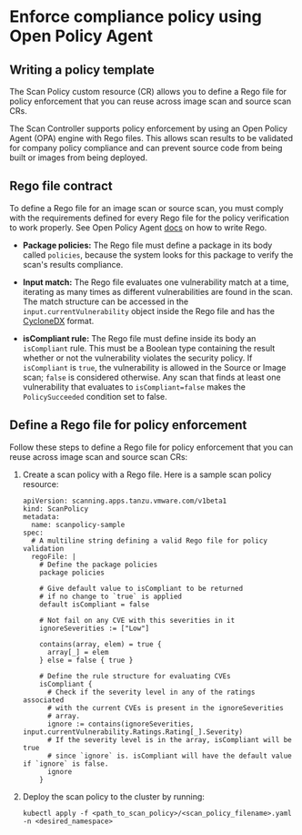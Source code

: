 # Enforce compliance policy using Open Policy Agent

## <a id="writing-pol-temp"></a>Writing a policy template

The Scan Policy custom resource (CR) allows you to define a Rego file for policy enforcement that you can reuse across image scan and source scan CRs.

The Scan Controller supports policy enforcement by using an Open Policy Agent (OPA) engine with Rego files. This allows scan results to be validated for company policy compliance and can prevent source code from being built or images from being deployed.

## <a id="rego-file-contract"></a>Rego file contract

To define a Rego file for an image scan or source scan, you must comply with the requirements defined for every Rego file for the policy verification to work properly. See Open Policy Agent [docs](https://www.openpolicyagent.org/docs/latest/policy-language/) on how to write Rego.

- **Package policies:** The Rego file must define a package in its body called `policies`, because the system looks for this package to verify the scan's results compliance.

- **Input match:** The Rego file evaluates one vulnerability match at a time, iterating as many times as different vulnerabilities are found in the scan. The match structure can be accessed in the `input.currentVulnerability` object inside the Rego file and has the [CycloneDX](https://cyclonedx.org/docs/1.3/) format.

- **isCompliant rule:** The Rego file must define inside its body an `isCompliant` rule. This must be a Boolean type containing the result whether or not the vulnerability violates the security policy. If `isCompliant` is `true`, the vulnerability is allowed in the Source or Image scan; `false` is considered otherwise. Any scan that finds at least one vulnerability that evaluates to `isCompliant=false` makes the `PolicySucceeded` condition set to false.

## <a id="define-rego-file"></a>Define a Rego file for policy enforcement

Follow these steps to define a Rego file for policy enforcement that you can reuse across image scan and source scan CRs:

1. Create a scan policy with a Rego file. Here is a sample scan policy resource:

    ```console
    apiVersion: scanning.apps.tanzu.vmware.com/v1beta1
    kind: ScanPolicy
    metadata:
      name: scanpolicy-sample
    spec:
      # A multiline string defining a valid Rego file for policy validation
      regoFile: |
        # Define the package policies
        package policies

        # Give default value to isCompliant to be returned
        # if no change to `true` is applied
        default isCompliant = false

        # Not fail on any CVE with this severities in it
        ignoreSeverities := ["Low"]

        contains(array, elem) = true {
          array[_] = elem
        } else = false { true }

        # Define the rule structure for evaluating CVEs
        isCompliant {
          # Check if the severity level in any of the ratings associated
          # with the current CVEs is present in the ignoreSeverities
          # array.
          ignore := contains(ignoreSeverities, input.currentVulnerability.Ratings.Rating[_].Severity)
          # If the severity level is in the array, isCompliant will be true
          # since `ignore` is. isCompliant will have the default value if `ignore` is false.
          ignore
        }
    ```

1. Deploy the scan policy to the cluster by running:

    ```console
    kubectl apply -f <path_to_scan_policy>/<scan_policy_filename>.yaml -n <desired_namespace>
    ```
